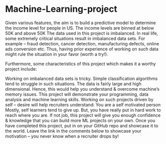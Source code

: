 # Machine-Learning-project
Given various features, the aim is to build a predictive model to determine the income level for people in US. The income levels are binned at below 50K and above 50K
The data used in this project is imbalanced. In real life, some extremely critical situations result in imbalanced data sets. For example – fraud detection, cancer detection, manufacturing defects, online ads conversion etc. Thus, having prior experience of working on such data might rule the situation in your favor (worth a try!).

Furthermore, some characteristics of this project which makes it a worthy project include:

Working on imbalanced data sets is tricky. Simple classification algorithms tend to struggle in such situations.
The data is fairly large and high dimensional. Hence, this would help you understand & overcome machine’s memory issues.
This project will demonstrate your programming, data analysis and machine learning skills.
Working on such projects driven by self – desire will help recruiters understand:
You are a self motivated person
Mostly, self learners tend to give up. But, you have really put in hard work to reach where you are.
If not job, this project will give you enough confidence & knowledge that you can build more ML projects on your own. Once you have completed this project, put in on your GitHub repo and showcase it to the world. Leave the link in the comments below to showcase your motivation – you never know when a recruiter drops by!

